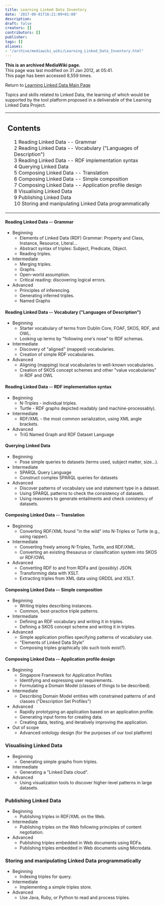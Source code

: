 ```yaml
---
title: Learning Linked Data Inventory
date: '2017-09-01T16:21:09+01:00'
description: 
draft: false
creators: []
contributors: []
publisher: 
tags: []
aliases:
- "/archive/mediawiki_wiki/Learning_Linked_Data_Inventory.html"
---
```


 **This is an archived MediaWiki page.**  
This page was last modified on 31 Jan 2012, at 05:41.  
This page has been accessed 8,559 times.

Return to [Learning Linked Data Main Page](/archive/mediawiki_wiki/Learning_Linked_Data "Learning Linked Data")

Topics and skills related to Linked Data, the learning of which would be supported by the tool platform proposed in a deliverable of the Learning Linked Data Project.

<table id="toc" class="toc">
  <tr>
    <td>
      <div id="toctitle">
        <h2>Contents</h2>
      </div>
      <ul>
        <li class="toclevel-1 tocsection-1"><a href="#Reading_Linked_Data_--_Grammar"><span class="tocnumber">1</span> <span class="toctext">Reading Linked Data -- Grammar</span></a></li>
        <li class="toclevel-1 tocsection-2"><a href="#Reading_Linked_Data_--_Vocabulary_.28.22Languages_of_Description.22.29"><span class="tocnumber">2</span> <span class="toctext">Reading Linked Data -- Vocabulary ("Languages of Description")</span></a></li>
        <li class="toclevel-1 tocsection-3"><a href="#Reading_Linked_Data_--_RDF_implementation_syntax"><span class="tocnumber">3</span> <span class="toctext">Reading Linked Data -- RDF implementation syntax</span></a></li>
        <li class="toclevel-1 tocsection-4"><a href="#Querying_Linked_Data"><span class="tocnumber">4</span> <span class="toctext">Querying Linked Data</span></a></li>
        <li class="toclevel-1 tocsection-5"><a href="#Composing_Linked_Data_--_Translation"><span class="tocnumber">5</span> <span class="toctext">Composing Linked Data -- Translation</span></a></li>
        <li class="toclevel-1 tocsection-6"><a href="#Composing_Linked_Data_--_Simple_composition"><span class="tocnumber">6</span> <span class="toctext">Composing Linked Data -- Simple composition</span></a></li>
        <li class="toclevel-1 tocsection-7"><a href="#Composing_Linked_Data_--_Application_profile_design"><span class="tocnumber">7</span> <span class="toctext">Composing Linked Data -- Application profile design</span></a></li>
        <li class="toclevel-1 tocsection-8"><a href="#Visualising_Linked_Data"><span class="tocnumber">8</span> <span class="toctext">Visualising Linked Data</span></a></li>
        <li class="toclevel-1 tocsection-9"><a href="#Publishing_Linked_Data"><span class="tocnumber">9</span> <span class="toctext">Publishing Linked Data</span></a></li>
        <li class="toclevel-1 tocsection-10"><a href="#Storing_and_manipulating_Linked_Data_programmatically"><span class="tocnumber">10</span> <span class="toctext">Storing and manipulating Linked Data programmatically</span></a></li>
      </ul>
    </td>
  </tr>
</table>

#### Reading Linked Data -- Grammar 

- Beginning
  - Elements of Linked Data (RDF) Grammar: Property and Class, Instance, Resource, Literal...
  - Abstract syntax of triples: Subject, Predicate, Object.
  - Reading triples.
- Intermediate
  - Merging triples.
  - Graphs.
  - Open-world assumption.
  - Critical reading: discovering logical errors.
- Advanced
  - Principles of inferencing.
  - Generating inferred triples.
  - Named Graphs

#### Reading Linked Data -- Vocabulary ("Languages of Description") 

- Beginning
  - Starter vocabulary of terms from Dublin Core, FOAF, SKOS, RDF, and OWL.
  - Looking up terms by "following one's nose" to RDF schemas.
- Intermediate
  - Discovery of "aligned" (mapped) vocabularies.
  - Creation of simple RDF vocabularies.
- Advanced
  - Aligning (mapping) local vocabularies to well-known vocabularies.
  - Creation of SKOS concept schemes and other "value vocabularies" in RDF and OWL

#### Reading Linked Data -- RDF implementation syntax 

- Beginning
  - N-Triples - individual triples.
  - Turtle - RDF graphs depicted readably (and machine-processably).
- Intermediate
  - RDF/XML - the most common serialization, using XML angle brackets.
- Advanced
  - TriG Named Graph and RDF Dataset Language

#### Querying Linked Data 

- Beginning
  - Pose simple queries to datasets (terms used, subject matter, size...).
- Intermediate
  - SPARQL Query Language
  - Construct complex SPARQL queries for datasets
- Advanced
  - Discover patterns of vocabulary use and statement type in a dataset.
  - Using SPARQL patterns to check the consistency of datasets.
  - Using reasoners to generate entailments and check conistency of datasets.

#### Composing Linked Data -- Translation 

- Beginning
  - Converting RDF/XML found "in the wild" into N-Triples or Turtle (e.g., using rapper).
- Intermediate
  - Converting freely among N-Triples, Turtle, and RDF/XML.
  - Converting an existing thesaurus or classification system into SKOS or RDF/OWL
- Advanced
  - Converting RDF to and from RDFa and (possibly) JSON.
  - Transforming data with XSLT.
  - Extracting triples from XML data using GRDDL and XSLT.

#### Composing Linked Data -- Simple composition 

- Beginning
  - Writing triples describing instances.
  - Common, best-practice triple patterns.
- Intermediate
  - Defining an RDF vocabulary and writing it in triples.
  - Defining a SKOS concept scheme and writing it in triples.
- Advanced
  - Simple application profiles specifying patterns of vocabulary use.
  - "Elements of Linked Data Style"
  - Composing triples graphically (do such tools exist?).

#### Composing Linked Data -- Application profile design 

- Beginning
  - Singapore Framework for Application Profiles
  - Identifying and expressing user requirements.
  - Formulating a Domain Model (classes of things to be described).
- Intermediate
  - Describing Domain Model entities with constrained patterns of and classes ("Description Set Profiles")
- Advanced
  - Rapidly prototyping an application based on an application profile.
  - Generating input forms for creating data.
  - Creating data, testing, and iteratively improving the application.
- Out of scope
  - Advanced ontology design (for the purposes of our tool platform)

### Visualising Linked Data 

- Beginning
  - Generating simple graphs from triples.
- Intermediate
  - Generating a "Linked Data cloud".
- Advanced
  - Using visualization tools to discover higher-level patterns in large datasets.

### Publishing Linked Data 

- Beginning
  - Publishing triples in RDF/XML on the Web.
- Intermediate
  - Publishing triples on the Web following principles of content negotiation.
- Advanced
  - Publishing triples embedded in Web documents using RDFa.
  - Publishing triples embedded in Web documents using Microdata.

### Storing and manipulating Linked Data programmatically 

- Beginning
  - Indexing triples for query.
- Intermediate
  - Implementing a simple triples store.
- Advanced
  - Use Java, Ruby, or Python to read and process triples.

